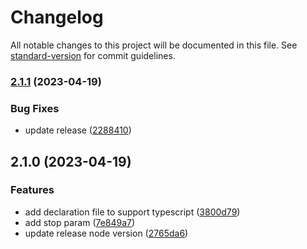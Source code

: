 # Changelog

All notable changes to this project will be documented in this file. See [standard-version](https://github.com/conventional-changelog/standard-version) for commit guidelines.

### [2.1.1](https://github.com/mattboldt/typed.js/compare/v2.1.0...v2.1.1) (2023-04-19)


### Bug Fixes

* update release ([2288410](https://github.com/mattboldt/typed.js/commit/228841028d8a406f6af02d5ef29c4daa59581e7e))

## 2.1.0 (2023-04-19)


### Features

* add declaration file to support typescript ([3800d79](https://github.com/mattboldt/typed.js/commit/3800d79deced9cd22a6d6b3d12e4e2f925ba341e))
* add stop param ([7e849a7](https://github.com/mattboldt/typed.js/commit/7e849a74494c3d8651aef518fc30224f26eb8182))
* update release node version ([2765da6](https://github.com/mattboldt/typed.js/commit/2765da6fe4613e0bb5aaf78f156fcc87a75f0c45))
